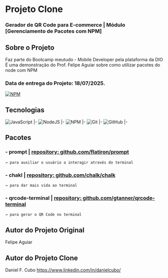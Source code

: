 # Projeto Clone
### Gerador de QR Code para E-commerce | Módulo [Gerenciamento de Pacotes com NPM]

## Sobre o Projeto
Faz parte do Bootcamp meutudo - Mobile Developer pela plataforma da DIO
É uma demonstração do Prof. Felipe Aguiar sobre como utilizar pacotes do node com NPM

### Data de entrega do Projeto: 18/07/2025.
[![NPM](https://img.shields.io/npm/l/react)]([https://github.com/danielcubo/gamestream/blob/main/LICENSE])

## Tecnologias
![JavaScript](https://img.shields.io/badge/javascript-%23323330.svg?style=for-the-badge&logo=javascript&logoColor=%23F7DF1E)
|-
![NodeJS](https://img.shields.io/badge/node.js-6DA55F?style=for-the-badge&logo=node.js&logoColor=white)
|-
![NPM](https://img.shields.io/badge/NPM-%23CB3837.svg?style=for-the-badge&logo=npm&logoColor=white)
|-
![Git](https://img.shields.io/badge/git-%23F05033.svg?style=for-the-badge&logo=git&logoColor=white)
|-
![GitHub](https://img.shields.io/badge/github-%23121011.svg?style=for-the-badge&logo=github&logoColor=white)
|-

## Pacotes
### - prompt | [repository: github.com/flatiron/prompt](https://www.npmjs.com/package/prompt)
    → para auxiliar o usuário a interagir através do terminal
### - chakl | [repository: github.com/chalk/chalk](https://www.npmjs.com/package/chalk)
    → para dar mais vida ao terminal
### - qrcode-terminal | [repository: github.com/gtanner/qrcode-terminal](https://www.npmjs.com/package/qrcode-terminal)
    → para gerar o QR Code no terminal


## Autor do Projeto Original
Felipe Aguiar

## Autor do Projeto Clone
Daniel F. Cubo
https://www.linkedin.com/in/danielcubo/